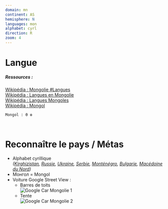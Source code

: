 ```yaml
---
domain: mn
continent: AS
hemisphere: N
languages: mon
alphabet: cyrl
direction: R
zoom: 4
---
```


# Langue

##### Ressources :

[Wikipédia : Mongolie #Langues](https://fr.wikipedia.org/wiki/Mongolie#Langues)  
[Wikipédia : Langues en Mongolie](https://fr.wikipedia.org/wiki/Langues_en_Mongolie)  
[Wikipédia : Langues Mongoles](https://fr.wikipedia.org/wiki/Langues_mongoles)  
[Wikipédia : Mongol](https://fr.wikipedia.org/wiki/Mongol)

```
Mongol : Ө ө
```

<br/>

# Reconnaître le pays / Métas

- Alphabet cyrillique  
  *([Kirghizistan](/flag/kg), [Russie](/flag/ru), [Ukraine](/flag/ua), [Serbie](/flag/rs), [Monténégro](/flag/me), [Bulgarie](/flag/bg), [Macédoine du Nord](/flag/mk))*
- Монгол = Mongol
- Voiture Google Street View : 
  - Barres de toits  
    ![Google Car Mongolie 1](/images/countries/mn/googlecar1.png)
  - Tente  
    ![Google Car Mongolie 2](/images/countries/mn/googlecar2.png)

